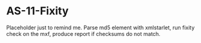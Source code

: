 # AS-11-Fixity

Placeholder just to remind me. Parse md5 element with xmlstarlet, run fixity check on the mxf, produce report if checksums do not match.
